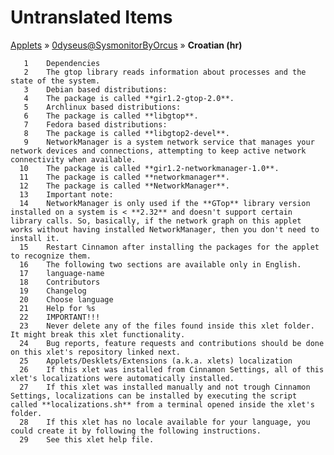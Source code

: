 # Untranslated Items
[Applets](../../../README.md) &#187; [0dyseus@SysmonitorByOrcus](../README.md) &#187; **Croatian (hr)**

       1	Dependencies
       2	The gtop library reads information about processes and the state of the system.
       3	Debian based distributions:
       4	The package is called **gir1.2-gtop-2.0**.
       5	Archlinux based distributions:
       6	The package is called **libgtop**.
       7	Fedora based distributions:
       8	The package is called **libgtop2-devel**.
       9	NetworkManager is a system network service that manages your network devices and connections, attempting to keep active network connectivity when available.
      10	The package is called **gir1.2-networkmanager-1.0**.
      11	The package is called **networkmanager**.
      12	The package is called **NetworkManager**.
      13	Important note:
      14	NetworkManager is only used if the **GTop** library version installed on a system is < **2.32** and doesn't support certain library calls. So, basically, if the network graph on this applet works without having installed NetworkManager, then you don't need to install it.
      15	Restart Cinnamon after installing the packages for the applet to recognize them.
      16	The following two sections are available only in English.
      17	language-name
      18	Contributors
      19	Changelog
      20	Choose language
      21	Help for %s
      22	IMPORTANT!!!
      23	Never delete any of the files found inside this xlet folder. It might break this xlet functionality.
      24	Bug reports, feature requests and contributions should be done on this xlet's repository linked next.
      25	Applets/Desklets/Extensions (a.k.a. xlets) localization
      26	If this xlet was installed from Cinnamon Settings, all of this xlet's localizations were automatically installed.
      27	If this xlet was installed manually and not trough Cinnamon Settings, localizations can be installed by executing the script called **localizations.sh** from a terminal opened inside the xlet's folder.
      28	If this xlet has no locale available for your language, you could create it by following the following instructions.
      29	See this xlet help file.
